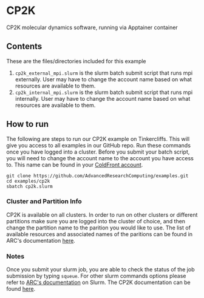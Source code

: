 # CP2K
CP2K molecular dynamics software, running via Apptainer container

## Contents
These are the files/directories included for this example
1. `cp2k_external_mpi.slurm` is the slurm batch submit script that runs mpi externally. User may have to change the account name based on what resources are available to them. 
2. `cp2k_internal_mpi.slurm` is the slurm batch submit script that runs mpi internally. User may have to change the account name based on what resources are available to them. 

## How to run
The following are steps to run our CP2K example on Tinkercliffs. This will give you access to all examples in our GitHub repo. Run these commands once you have logged into a cluster. 
Before you submit your batch script, you will need to change the account name to the account you have access to. This name can be found in your [ColdFront account](https://coldfront.arc.vt.edu/).
``` 
git clone https://github.com/AdvancedResearchComputing/examples.git
cd examples/cp2k
sbatch cp2k.slurm 
```

### Cluster and Partition Info
CP2K is available on all clusters. 
In order to run on other clusters or different partitions make sure you are logged into the cluster of choice, and then change the partition name to the parition you would like to use.
The list of available resources and associated names of the paritions can be found in ARC's documentation [here](https://www.docs.arc.vt.edu/resources/compute.html). 

### Notes
Once you submit your slurm job, you are able to check the status of the job submission by typing `squeue`. 
For other slurm commands options please refer to [ARC's documentation](https://www.docs.arc.vt.edu/usage/more-slurm.html#more-slurm) on Slurm.
The CP2K documentation can be found [here](https://www.cp2k.org/).

